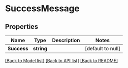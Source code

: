 # SuccessMessage

## Properties
Name | Type | Description | Notes
------------ | ------------- | ------------- | -------------
**Success** | **string** |  | [default to null]

[[Back to Model list]](../README.md#documentation-for-models) [[Back to API list]](../README.md#documentation-for-api-endpoints) [[Back to README]](../README.md)


